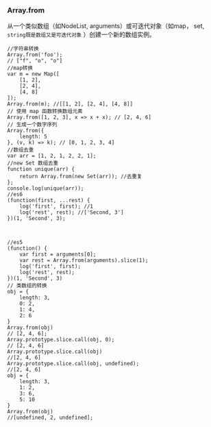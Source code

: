 

### Array.from

从一个类似数组（如NodeList, arguments）或可迭代对象（如map， set, `string既是数组又是可迭代对象` ）创建一个新的数组实例。 

    //字符串转换
    Array.from('foo'); 
    // ["f", "o", "o"]
    //map转换
    var m = new Map([
        [1, 2], 
        [2, 4], 
        [4, 8]
    ]); 
    Array.from(m); //[[1, 2], [2, 4], [4, 8]]
    // 使用 map 函数转换数组元素
    Array.from([1, 2, 3], x => x + x); // [2, 4, 6]
    // 生成一个数字序列
    Array.from({
        length: 5
    }, (v, k) => k); // [0, 1, 2, 3, 4]
    //数组去重
    var arr = [1, 2, 1, 2, 2, 1]; 
    //new Set 数组去重
    function unique(arr) {
        return Array.from(new Set(arr)); //去重复
    }; 
    console.log(unique(arr)); 
    //es6
    (function(first, ...rest) {
        log('first', first); //1
        log('rest', rest); //['Second, 3']
    })(1, 'Second', 3); 

    

    //es5
    (function() {
        var first = arguments[0]; 
        var rest = Array.from(arguments).slice(1); 
        log('first', first); 
        log('rest', rest); 
    })(1, 'Second', 3)
    // 类数组的转换
    obj = {
        length: 3, 
        0: 2, 
        1: 4, 
        2: 6
    }
    Array.from(obj)
    // [2, 4, 6]; 
    Array.prototype.slice.call(obj, 0); 
    // [2, 4, 6]
    Array.prototype.slice.call(obj)
    //[2, 4, 6]
    Array.prototype.slice.call(obj, undefined); 
    //[2, 4, 6]
    obj = {
        length: 3, 
        1: 2, 
        3: 6, 
        5: 10
    }
    Array.from(obj)
    //[undefined, 2, undefined]; 

